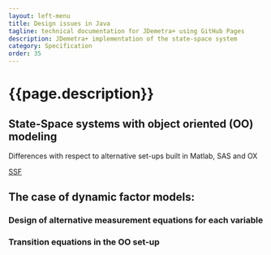 ```yaml
---
layout: left-menu
title: Design issues in Java
tagline: technical documentation for JDemetra+ using GitHub Pages
description: JDemetra+ implementation of the state-space system
category: Specification
order: 35
---
```

# {{page.description}}

## State-Space systems with object oriented (OO) modeling
Differences with respect to alternative set-ups built in Matlab, SAS and OX

[SSF](https://palatej.github.io/pages/nowcast/Specify/images/SSF.png)
 	
## The case of dynamic factor models: 

### Design of alternative measurement equations for each variable

### Transition equations in the OO set-up 




